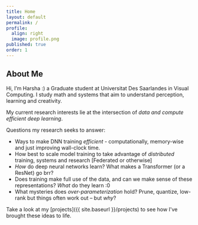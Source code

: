 ```yaml
---
title: Home
layout: default
permalink: /
profile:
  align: right
  image: profile.png
published: true
order: 1
---
```


## About Me

Hi, I’m Harsha :) a Graduate student at Universitat Des Saarlandes in Visual Computing. I study math and systems that aim to understand perception, learning and creativity.

My current research interests lie at the intersection of *data and compute efficient deep learning*.

Questions my research seeks to answer:

* Ways to make DNN training *efficient* - computationally, memory-wise and just improving wall-clock time.
* How best to scale model training to take advantage of *distributed* training, systems and research [Federated or otherwise]
* *How* do deep neural networks learn? What makes a Transformer (or a ResNet) go brr?
* Does training make full use of the data, and can we make sense of these representations? *What* do they learn :0
* What mysteries does *over-parameterization* hold? Prune, quantize, low-rank but things often work out – but *why*?

Take a look at my [projects]({{ site.baseurl }}/projects) to see how I've brought these ideas to life. 
